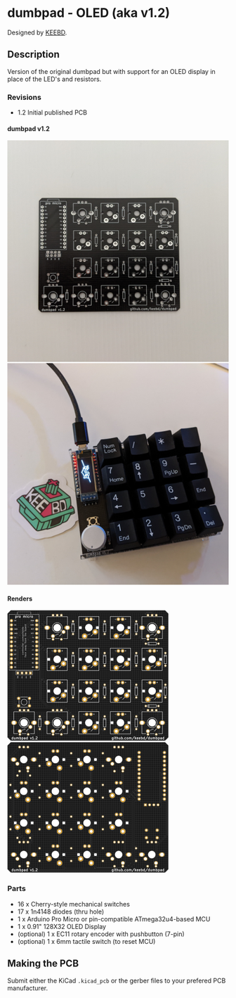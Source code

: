 # dumbpad - OLED (aka v1.2)

Designed by [KEEBD](https://www.keebd.com).

## Description

Version of the original dumbpad but with support for an OLED display in place of the LED's and resistors.

### Revisions

- 1.2 Initial published PCB


#### dumbpad v1.2

![pcbs](img/dumbpad_oled_v1_2_pcbs.png)
![finished](img/dumbpad_oled_v1_2_finished.png)


#### Renders

![front](img/dumbpad_oled_v1_2_front.png)
![back](img/dumbpad_oled_v1_2_back.png)


### Parts

* 16 x Cherry-style mechanical switches
* 17 x 1n4148 diodes (thru hole)
* 1 x Arduino Pro Micro or pin-compatible ATmega32u4-based MCU
* 1 x 0.91" 128X32 OLED Display
* (optional) 1 x EC11 rotary encoder with pushbutton (7-pin)
* (optional) 1 x 6mm tactile switch (to reset MCU)


## Making the PCB

Submit either the KiCad `.kicad_pcb` or the gerber files to your prefered PCB manufacturer.
